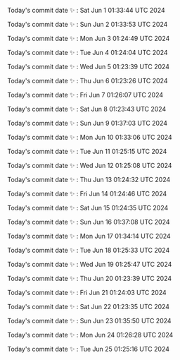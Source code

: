 Today's commit date ✨ : Sat Jun 1 01:33:44 UTC 2024 

Today's commit date ✨ : Sun Jun 2 01:33:53 UTC 2024 

Today's commit date ✨ : Mon Jun 3 01:24:49 UTC 2024 

Today's commit date ✨ : Tue Jun 4 01:24:04 UTC 2024 

Today's commit date ✨ : Wed Jun 5 01:23:39 UTC 2024 

Today's commit date ✨ : Thu Jun 6 01:23:26 UTC 2024 

Today's commit date ✨ : Fri Jun 7 01:26:07 UTC 2024 

Today's commit date ✨ : Sat Jun 8 01:23:43 UTC 2024 

Today's commit date ✨ : Sun Jun 9 01:37:03 UTC 2024 

Today's commit date ✨ : Mon Jun 10 01:33:06 UTC 2024 

Today's commit date ✨ : Tue Jun 11 01:25:15 UTC 2024 

Today's commit date ✨ : Wed Jun 12 01:25:08 UTC 2024 

Today's commit date ✨ : Thu Jun 13 01:24:32 UTC 2024 

Today's commit date ✨ : Fri Jun 14 01:24:46 UTC 2024 

Today's commit date ✨ : Sat Jun 15 01:24:35 UTC 2024 

Today's commit date ✨ : Sun Jun 16 01:37:08 UTC 2024 

Today's commit date ✨ : Mon Jun 17 01:34:14 UTC 2024 

Today's commit date ✨ : Tue Jun 18 01:25:33 UTC 2024 

Today's commit date ✨ : Wed Jun 19 01:25:47 UTC 2024 

Today's commit date ✨ : Thu Jun 20 01:23:39 UTC 2024 

Today's commit date ✨ : Fri Jun 21 01:24:03 UTC 2024 

Today's commit date ✨ : Sat Jun 22 01:23:35 UTC 2024 

Today's commit date ✨ : Sun Jun 23 01:35:50 UTC 2024 

Today's commit date ✨ : Mon Jun 24 01:26:28 UTC 2024 

Today's commit date ✨ : Tue Jun 25 01:25:16 UTC 2024 

